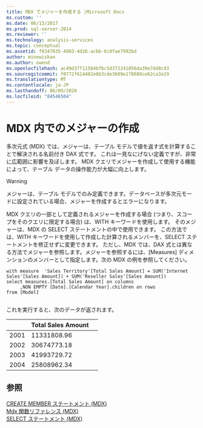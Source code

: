 ```yaml
---
title: MDX でメジャーを作成する |Microsoft Docs
ms.custom: ''
ms.date: 06/13/2017
ms.prod: sql-server-2014
ms.reviewer: ''
ms.technology: analysis-services
ms.topic: conceptual
ms.assetid: f0347835-4983-4d26-acbb-6c8fae7992bd
author: minewiskan
ms.author: owend
ms.openlocfilehash: ac49d37f11584bfbc5d372241056da39e7dd8c93
ms.sourcegitcommit: f0772f614482e0b3cde3609e178689ce62ca3a19
ms.translationtype: MT
ms.contentlocale: ja-JP
ms.lasthandoff: 06/09/2020
ms.locfileid: "84546504"
---
```

# <a name="building-measures-in-mdx"></a>MDX 内でのメジャーの作成
  多次元式 (MDX) では、メジャーは、テーブル モデルで値を返す式を計算することで解決される名前付き DAX 式です。 これは一見なにげない定義ですが、非常に広範囲に影響を及ぼします。 MDX クエリでメジャーを作成して使用する機能によって、テーブル データの操作能力が大幅に向上します。  
  
> [!WARNING]  
>  メジャーは、テーブル モデルでのみ定義できます。データベースが多次元モードに設定されている場合、メジャーを作成するとエラーになります。  
  
 MDX クエリの一部として定義されるメジャーを作成する場合 (つまり、スコープをそのクエリに限定する場合) は、WITH キーワードを使用します。 そのメジャーは、MDX の SELECT ステートメントの中で使用できます。 この方法では、WITH キーワードを使用して作成した計算されるメンバーを、SELECT ステートメントを修正せずに変更できます。 ただし、MDX では、DAX 式とは異なる方法でメジャーを参照します。メジャーを参照するには、[Measures] ディメンションのメンバーとして指定します。次の MDX の例を参照してください。  
  
```  
with measure  'Sales Territory'[Total Sales Amount] = SUM('Internet Sales'[Sales Amount]) + SUM('Reseller Sales'[Sales Amount])  
select measures.[Total Sales Amount] on columns  
     ,NON EMPTY [Date].[Calendar Year].children on rows  
from [Model]  
  
```  
  
 これを実行すると、次のデータが返されます。  
  
||Total Sales Amount||  
|-|------------------------|-|  
|2001|11331808.96||  
|2002|30674773.18||  
|2003|41993729.72||  
|2004|25808962.34||  
  
## <a name="see-also"></a>参照  
 [CREATE MEMBER ステートメント &#40;MDX&#41;](/sql/mdx/mdx-data-definition-create-member)   
 [Mdx 関数リファレンス &#40;MDX&#41;](/sql/mdx/mdx-function-reference-mdx)   
 [SELECT ステートメント &#40;MDX&#41;](/sql/mdx/mdx-data-manipulation-select)  
  
  
